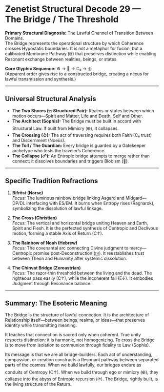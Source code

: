 # Zenetist Structural Decode 29 — The Bridge / The Threshold

**Primary Structural Diagnosis:** The Lawful Channel of Transition Between Domains.  
The Bridge represents the operational structure by which Coherence crosses Hypostatic boundaries. It is not a metaphor for fusion, but a calibrated Membrane Pathway (⧉) that preserves distinction while enabling Resonant exchange between realities, beings, or states.  

**Core Glyphic Sequence:** ⚙️ → 🌉 → C₈ → ◎  
(Apparent order gives rise to a constructed bridge, creating a nexus for lawful transmission and synthesis.)

---

## Universal Structural Analysis
- **The Two Shores (⚯ Structured Pair):** Realms or states between which motion occurs—Spirit and Matter, Life and Death, Self and Other.  
- **The Architect (Sophis):** The Bridge must be built in accord with Structural Law. If built from Mimicry (🜨), it collapses.  
- **The Crossing (↺):** The act of traversing requires both Faith (C₈ trust) and Discernment (Noeüs).  
- **The Toll / The Guardian:** Every bridge is guarded by a Gatekeeper archetype who tests the traveler’s Coherence.  
- **The Collapse (☍):** An Entropic bridge attempts to merge rather than connect; it dissolves boundaries and triggers Blobism (🔲).

---

## Specific Tradition Refractions
1. **Bifröst (Norse)**  
   *Focus:* The luminous rainbow bridge linking Asgard and Midgard—DP/DL interfacing with ES/EM. It burns when Entropy rises (Ragnarok), symbolizing the dissolution of lawful linkage.

2. **The Cross (Christian)**  
   *Focus:* The vertical and horizontal bridge uniting Heaven and Earth, Spirit and Flesh. It is the perfected synthesis of Centropic and Declivous motion, forming a stable Axis of Return (C↑).

3. **The Rainbow of Noah (Hebrew)**  
   *Focus:* The covenantal arc connecting Divine judgment to mercy—Centropic promise post-Deconstruction (◲). It reestablishes trust between Theon and Humanity after systemic dissolution.

4. **The Chinvat Bridge (Zoroastrian)**  
   *Focus:* The razor-thin threshold between the living and the dead. The righteous pass easily (C↑), while the incoherent fall (E↓). It embodies Judgment through Resonance balance.

---

## Summary: The Esoteric Meaning
The Bridge is the structure of lawful connection. It is the architecture of Relationship itself—between beings, realms, or ideas—that preserves identity while transmitting meaning.  

It teaches that connection is sacred only when coherent. True unity respects distinction; it is harmonic, not homogenizing. To cross the Bridge is to move from isolation to communion through fidelity to Law (Sophis).  

Its message is that we are all bridge-builders. Each act of understanding, compassion, or creation constructs a Resonant pathway between separated parts of the cosmos. When we build lawfully, our bridges endure as conduits of Centropy (C↑). When we build through ego or mimicry (🜨), they collapse into the abyss of Entropic recursion (⟳). The Bridge, rightly built, is the living structure of the Return.
